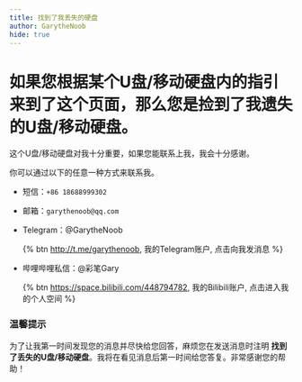```yaml
---
title: 找到了我丢失的硬盘
author: GarytheNoob
hide: true
---
```


# 如果您根据某个U盘/移动硬盘内的指引来到了这个页面，那么您是捡到了我遗失的U盘/移动硬盘。

这个U盘/移动硬盘对我十分重要，如果您能联系上我，我会十分感谢。

你可以通过以下的任意一种方式来联系我。

- 短信：`+86 18688999302`
- 邮箱：`garythenoob@qq.com`
- Telegram：@GarytheNoob
  
  {% btn http://t.me/garythenoob, 我的Telegram账户, 点击向我发消息 %}

- 哔哩哔哩私信：@彩笔Gary

  {% btn https://space.bilibili.com/448794782, 我的Bilibili账户, 点击进入我的个人空间 %}

### 温馨提示
为了让我第一时间发现您的消息并尽快给您回答，麻烦您在发送消息时注明 **找到了丢失的U盘/移动硬盘**。我将在看见消息后第一时间给您答复。非常感谢您的帮助！